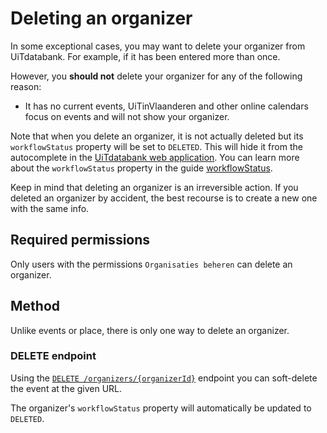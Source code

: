 # Deleting an organizer

In some exceptional cases, you may want to delete your organizer from UiTdatabank. For example, if it has been entered more than once.

However, you **should not** delete your organizer for any of the following reason:

* It has no current events, UiTinVlaanderen and other online calendars focus on events and will not show your organizer. 

Note that when you delete an organizer, it is not actually deleted but its `workflowStatus` property will be set to `DELETED`. This will hide it from the autocomplete in the [UiTdatabank web application](https://uitdatabank.be). You can learn more about the `workflowStatus` property in the guide [workflowStatus](../shared/workflow-status.md).

Keep in mind that deleting an organizer is an irreversible action. If you deleted an organizer by accident, the best recourse is to create a new one with the same info.

## Required permissions

Only users with the permissions `Organisaties beheren` can delete an organizer.

## Method

Unlike events or place, there is only one way to delete an organizer.

### DELETE endpoint

Using the [`DELETE /organizers/{organizerId}`](/reference/entry.json/paths/~1organizers~1{organizerId}/delete) endpoint you can soft-delete the event at the given URL. 

The organizer's `workflowStatus` property will automatically be updated to `DELETED`.
